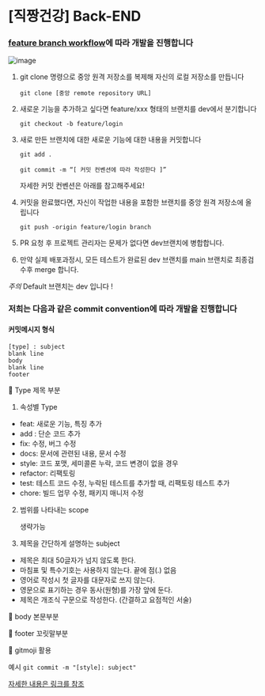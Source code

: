 # [직짱건강] Back-END
###   [feature branch workflow](https://gmlwjd9405.github.io/2017/10/27/how-to-collaborate-on-GitHub-1.html)에 따라 개발을 진행합니다

![image](https://github.com/SWYP-3rd-period-1-team/Swyp1team-backend/assets/58305106/8b37e47a-943b-4cd3-b628-58224d1fcf1a)
1. git clone 명령으로 중앙 원격 저장소를 복제해 자신의 로컬 저장소를 만듭니다

   `git clone [중앙 remote repository URL]`

2. 새로운 기능을 추가하고 싶다면 feature/xxx 형태의 브랜치를 dev에서 분기합니다

   `git checkout -b feature/login`

3. 새로 만든 브랜치에 대한 새로운 기능에 대한 내용을 커밋합니다

   `git add .`

   `git commit -m “[ 커밋 컨벤션에 따라 작성한다 ]”`

   자세한 커밋 컨벤션은 아래를 참고해주세요!
4. 커밋을 완료했다면, 자신이 작업한 내용을 포함한 브랜치를 중앙 원격 저장소에 올립니다

   `git push -origin feature/login branch`
5. PR 요청 후 프로젝트 관리자는 문제가 없다면 dev브랜치에 병합합니다.

6. 만약 실제 배포과정시, 모든 테스트가 완료된 dev 브랜치를 main 브랜치로 최종검수후 merge 합니다.

*주의*
Default 브랜치는 dev 입니다 ! 

###  저희는 다음과 같은 commit convention에 따라 개발을 진행합니다

#### 커밋메시지 형식
    [type] : subject
    blank line
    body
    blank line
    footer

📌 Type 제목 부분
1. 속성별 Type
* feat: 새로운 기능, 특징 추가
* add : 단순 코드 추가
* fix: 수정, 버그 수정
* docs: 문서에 관련된 내용, 문서 수정
* style: 코드 포맷, 세미콜론 누락, 코드 변경이 없을 경우
* refactor: 리팩토링
* test: 테스트 코드 수정, 누락된 테스트를 추가할 때, 리팩토링 테스트 추가
* chore: 빌드 업무 수정, 패키지 매니저 수정

2. 범위를 나타내는 scope

   생략가능

3. 제목을 간단하게 설명하는 subject

* 제목은 최대 50글자가 넘지 않도록 한다.
* 마침표 및 특수기호는 사용하지 않는다. 끝에 점(.) 없음
* 영어로 작성시 첫 글자를 대문자로 쓰지 않는다.
* 영문으로 표기하는 경우 동사(원형)를 가장 앞에 둔다.
* 제목은 개조식 구문으로 작성한다. (간결하고 요점적인 서술)

📌 body 본문부분

📌 footer 꼬릿말부분


📌 gitmoji 활용

예시 `git commit -m "[style]: subject"`

[자세한 내용은 링크를 참조](https://velog.io/@ninto_2/%EC%BB%A4%EB%B0%8B-%EC%BB%A8%EB%B2%A4%EC%85%98)